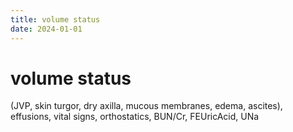 ```yaml
---
title: volume status
date: 2024-01-01
---
```

# volume status

(JVP, skin turgor, dry axilla, mucous membranes, edema, ascites), effusions, vital signs, orthostatics, BUN/Cr, FEUricAcid, UNa
